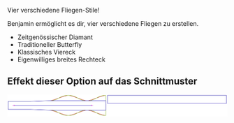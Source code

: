 Vier verschiedene Fliegen-Stile!

Benjamin ermöglicht es dir, vier verschiedene Fliegen zu erstellen.

-   Zeitgenössischer Diamant
-   Traditioneller Butterfly
-   Klassisches Viereck
-   Eigenwilliges breites Rechteck

## Effekt dieser Option auf das Schnittmuster

![Dieses Bild zeigt den Effekt dieser Option, indem es mehrere Varianten überlagert, die einen anderen Wert für diese Option haben](benjamin_bowstyle_sample.svg "Effekt dieser Option auf das Schnittmuster")
